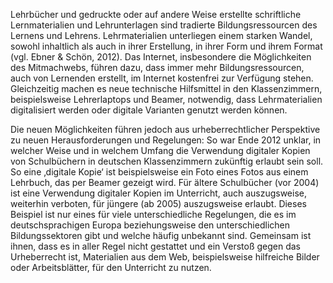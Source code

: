 <!-- filename: 04_Bildungsressourcen_und_der_Einfluss_von_Internet_und_Digitalisierung.md -->
<!-- title: Bildungsressourcen und der Einfluss von Internet und Digitalisierung -->

Lehrbücher und gedruckte oder auf andere Weise erstellte schriftliche Lernmaterialien und Lehrunterlagen sind tradierte Bildungsressourcen des Lernens und Lehrens. Lehrmaterialien unterliegen einem starken Wandel, sowohl inhaltlich als auch in ihrer Erstellung, in ihrer Form und ihrem Format (vgl. Ebner &amp; Schön, 2012). Das Internet, insbesondere die Möglichkeiten des Mitmachwebs, führen dazu, dass immer mehr Bildungsressourcen, auch von Lernenden erstellt, im Internet kostenfrei zur Verfügung stehen. Gleichzeitig machen es neue technische Hilfsmittel in den Klassenzimmern, beispielsweise Lehrerlaptops und Beamer, notwendig, dass Lehrmaterialien digitalisiert werden oder digitale Varianten genutzt werden können.

Die neuen Möglichkeiten führen jedoch aus urheberrechtlicher Perspektive zu neuen Herausforderungen und Regelungen: So war Ende 2012 unklar, in welcher Weise und in welchem Umfang die Verwendung digitaler Kopien von Schulbüchern in deutschen Klassenzimmern zukünftig erlaubt sein soll. So eine ‚digitale Kopie‘ ist beispielsweise ein Foto eines Fotos aus einem Lehrbuch, das per Beamer gezeigt wird. Für ältere Schulbücher (vor 2004) ist eine Verwendung digitaler Kopien im Unterricht, auch auszugsweise, weiterhin verboten, für jüngere (ab 2005) auszugsweise erlaubt. Dieses Beispiel ist nur eines für viele unterschiedliche Regelungen, die es im deutschsprachigen Europa beziehungsweise den unterschiedlichen Bildungssektoren gibt und welche häufig unbekannt sind. Gemeinsam ist ihnen, dass es in aller Regel nicht gestattet und ein Verstoß gegen das Urheberrecht ist, Materialien aus dem Web, beispielsweise hilfreiche Bilder oder Arbeitsblätter, für den Unterricht zu nutzen.
